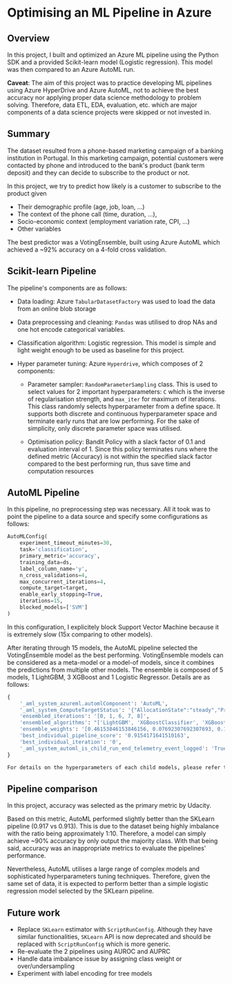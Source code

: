 # Optimising an ML Pipeline in Azure

## Overview

In this project, I built and optimized an Azure ML pipeline using the Python SDK and a provided Scikit-learn model (Logistic regression).
This model was then compared to an Azure AutoML run.

**Caveat**: The aim of this project was to practice developing ML pipelines using Azure HyperDrive and Azure AutoML, not to achieve the best accuracy nor applying proper data science methodology to problem solving. Therefore, data ETL, EDA, evaluation, etc. which are major components of a data science projects were skipped or not invested in.

## Summary

The dataset resulted from a phone-based marketing campaign of a banking institution in Portugal. In this marketing campaign, potential customers were contacted by phone and introduced to the bank's product (bank term deposit) and they can decide to subscribe to the product or not.

In this project, we try to predict how likely is a customer to subscribe to the product given

- Their demographic profile (age, job, loan, ...)
- The context of the phone call (time, duration, ...),
- Socio-economic context (employment variation rate, CPI, ...)
- Other variables

The best predictor was a VotingEnsemble, built using Azure AutoML which achieved a ~92% accuracy on a 4-fold cross validation.

## Scikit-learn Pipeline

The pipeline's components are as follows:

- Data loading: Azure `TabularDatasetFactory` was used to load the data from an online blob storage
- Data preprocessing and cleaning: `Pandas` was utilised to drop NAs and one hot encode categorical variables.
- Classification algorithm: Logistic regression. This model is simple and light weight enough to be used as baseline for this project.
- Hyper parameter tuning: Azure `Hyperdrive`, which composes of 2 components:

  - Parameter sampler: `RandomParameterSampling` class. This is used to select values for 2 important hyperparameters: `C` which is the inverse of regularisation strength, and `max_iter` for maximum of iterations. This class randomly selects hyperparameter from a define space. It supports both discrete and continuous hyperparameter space and terminate early runs that are low performing. For the sake of simplicity, only discrete parameter space was utilised.

  - Optimisation policy: Bandit Policy with a slack factor of 0.1 and evaluation interval of 1. Since this policy terminates runs where the defined metric (Accuracy) is not within the specified slack factor compared to the best performing run, thus save time and computation resources

## AutoML Pipeline

In this pipeline, no preprocessing step was necessary. All it took was to point the pipeline to a data source and specify some configurations as follows:

```python
AutoMLConfig(
    experiment_timeout_minutes=30,
    task='classification',
    primary_metric='accuracy',
    training_data=ds,
    label_column_name='y',
    n_cross_validations=4,
    max_concurrent_iterations=4,
    compute_target=target,
    enable_early_stopping=True,
    iterations=15,
    blocked_models=['SVM']
)
```

In this configuration, I explicitely block Support Vector Machine because it is extremely slow (15x comparing to other models).

After iterating through 15 models, the AutoML pipeline selected the VotingEnsemble model as the best performing. VotingEnsemble models can be considered as a meta-model or a model-of models, since it combines the predictions from multiple other models. The ensemble is composed of 5 models, 1 LightGBM, 3 XGBoost and 1 Logistic Regressor. Details are as follows:

```python
{
    '_aml_system_azureml.automlComponent': 'AutoML',
    '_aml_system_ComputeTargetStatus': '{"AllocationState":"steady","PreparingNodeCount":0,"RunningNodeCount":1,"CurrentNodeCount":4}',
    'ensembled_iterations': '[0, 1, 6, 7, 8]',
    'ensembled_algorithms': "['LightGBM', 'XGBoostClassifier', 'XGBoostClassifier', 'XGBoostClassifier', 'LogisticRegression']",
    'ensemble_weights': '[0.46153846153846156, 0.07692307692307693, 0.15384615384615385, 0.23076923076923078, 0.07692307692307693]',
    'best_individual_pipeline_score': '0.9154171641510163',
    'best_individual_iteration': '0',
    '_aml_system_automl_is_child_run_end_telemetry_event_logged': 'True'
}

For details on the hyperparameters of each child models, please refer to the notebook [here]('./../src/udacity-project.ipynb)
 ```

## Pipeline comparison

In this project, accuracy was selected as the primary metric by Udacity.

Based on this metric, AutoML performed slightly better than the SKLearn pipeline (0.917 vs 0.913). This is due to the dataset being highly imbalance with the ratio being approximately 1:10. Therefore, a model can simply achieve ~90% accuracy by only output the majority class. With that being said, accuracy was an inappropriate metrics to evaluate the pipelines' performance.

Nevertheless, AutoML utilises a large range of complex models and sophisticated hyperparameters tuning techniques. Therefore, given the same set of data, it is expected to perform better than a simple logistic regression model selected by the SKLearn pipeline.

## Future work

- Replace `SKLearn` estimator with `ScriptRunConfig`. Although they have similar functionalities, `SKLearn` API is now deprecated and should be replaced with `ScriptRunConfig` which is more generic.
- Re-evaluate the 2 pipelines using AUROC and AUPRC
- Handle data imbalance issue by assigning class weight or over/undersampling
- Experiment with label encoding for tree models
